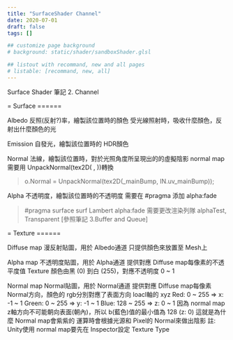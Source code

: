 ```yaml
---
title: "SurfaceShader Channel"
date: 2020-07-01
draft: false
tags: []

## customize page background
# background: static/shader/sandboxShader.glsl

## listout with recommand, new and all pages
# listable: [recommand, new, all]
---
```


<!--more-->

Surface Shader 筆記
2. Channel

= Surface ======

Albedo
反照(反射?)率，繪製該位置時的顏色
受光線照射時，吸收什麼顏色，反射出什麼顏色的光

Emission
自發光，繪製該位置時的 HDR顏色

Normal
法線，繪製該位置時，對於光照角度所呈現出的的虛擬陰影
normal map需要用 UnpackNormal(tex2D( , ))轉換
> o.Normal = UnpackNormal(tex2D(_mainBump, IN.uv_mainBump));

Alpha
不透明度，繪製該位置時的不透明度
需要在 #pragma 添加 alpha:fade
> #pragma surface surf Lambert alpha:fade
需要更改渲染列隊 alphaTest, Transparent [參照筆記 3.Buffer and Queue]

= Texture ======

Diffuse map
漫反射貼圖，用於 Albedo通道
只提供顏色來放置至 Mesh上

Alpha map
不透明度貼圖，用於 Alpha通道
提供對應 Diffuse map每像素的不透平度值
Texture 顏色由黑 (0) 到白 (255)，對應不透明度  0 ~ 1

Normal map
Normal貼圖，用於 Normal通道
提供對應 Diffuse map每像素 Normal方向，顏色的 rgb分別對應了表面方向 loacl軸的 xyz
Red: 0 ~ 255 => x: -1 ~ 1
Green: 0 ~ 255 => y: -1 ~ 1
Blue: 128 ~ 255 => z: 0 ~ 1
因為 normal map z軸方向不可能朝向表面(朝內)，所以 b(藍色)值的最小值為 128 (z: 0)
這就是為什麼 Normal map會紫紫的
運算時會根據光源和 Pixel的 Normal來做出陰影
註: Unity使用 normal map要先在 Inspector設定 Texture Type